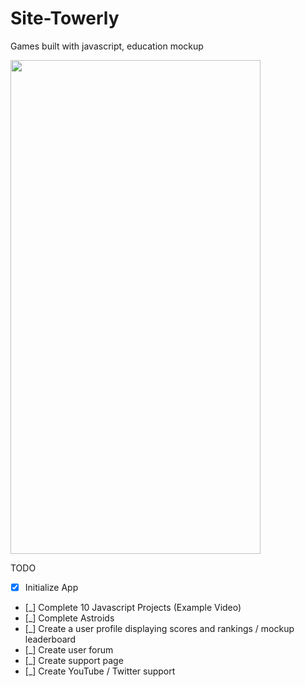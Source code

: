 # Site-Towerly
Games built with javascript, education mockup 

<img src="https://raw.githubusercontent.com/Blissful-Inc/Webite-Towerly/master/images/towerly-logo.png?token=AODLIOAGYSUJJ2JD4EHWI7C7NBS6A" width="400" height="790">

TODO
- [x] Initialize App
- [_] Complete 10 Javascript Projects (Example Video)
- [_] Complete Astroids
- [_] Create a user profile displaying scores and rankings / mockup leaderboard
- [_] Create user forum
- [_] Create support page
- [_] Create YouTube / Twitter support







